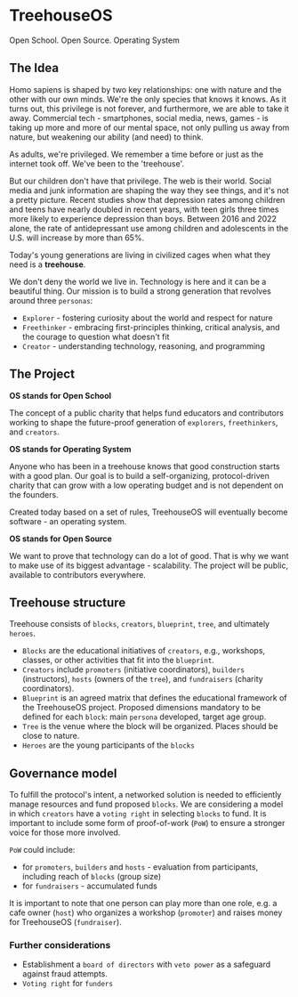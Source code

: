 # TreehouseOS
Open School. Open Source. Operating System

## The Idea
Homo sapiens is shaped by two key relationships: one with nature and the other with our own minds. We're the only species that knows it knows. As it turns out, this privilege is not forever, and furthermore, we are able to take it away. Commercial tech - smartphones, social media, news, games - is taking up more and more of our mental space, not only pulling us away from nature, but weakening our ability (and need) to think.

As adults, we're privileged. We remember a time before or just as the internet took off. We've been to the 'treehouse'.

But our children don't have that privilege. The web is their world. Social media and junk information are shaping the way they see things, and it's not a pretty picture. Recent studies show that depression rates among children and teens have nearly doubled in recent years, with teen girls three times more likely to experience depression than boys. Between 2016 and 2022 alone, the rate of antidepressant use among children and adolescents in the U.S. will increase by more than 65%.

Today's young generations are living in civilized cages when what they need is a **treehouse**.

We don't deny the world we live in. Technology is here and it can be a beautiful thing. Our mission is to build a strong generation that revolves around three `personas`:

+ `Explorer` - fostering curiosity about the world and respect for nature
+ `Freethinker` - embracing first-principles thinking, critical analysis, and the courage to question what doesn't fit
+ `Creator` - understanding technology, reasoning, and programming

## The Project
**OS stands for Open School**

The concept of a public charity that helps fund educators and contributors working to shape the future-proof generation of `explorers`, `freethinkers`, and `creators`.

**OS stands for Operating System**

Anyone who has been in a treehouse knows that good construction starts with a good plan. Our goal is to build a self-organizing, protocol-driven charity that can grow with a low operating budget and is not dependent on the founders.

Created today based on a set of rules, TreehouseOS will eventually become software - an operating system.

**OS stands for Open Source**

We want to prove that technology can do a lot of good. That is why we want to make use of its biggest advantage - scalability. The project will be public, available to contributors everywhere.

## Treehouse structure

Treehouse consists of `blocks`, `creators`, `blueprint`, `tree`, and ultimately `heroes`.

+ `Blocks` are the educational initiatives of `creators`, e.g., workshops, classes, or other activities that fit into the `blueprint`.
+ `Creators` include `promoters` (initiative coordinators), `builders` (instructors), `hosts` (owners of the `tree`), and `fundraisers` (charity coordinators).
+ `Blueprint` is an agreed matrix that defines the educational framework of the TreehouseOS project. Proposed dimensions mandatory to be defined for each `block`: main `persona` developed, target age group.
+ `Tree` is the venue where the block will be organized. Places should be close to nature.
+ `Heroes` are the young participants of the `blocks`

## Governance model

To fulfill the protocol's intent, a networked solution is needed to efficiently manage resources and fund proposed `blocks`. We are considering a model in which `creators` have a `voting right` in selecting `blocks` to fund. It is important to include some form of proof-of-work (`PoW`) to ensure a stronger voice for those more involved.

`PoW` could include:
+ for `promoters`, `builders` and `hosts` - evaluation from participants, including reach of `blocks` (group size)
+ for `fundraisers` - accumulated funds

It is important to note that one person can play more than one role, e.g. a cafe owner (`host`) who organizes a workshop (`promoter`) and raises money for TreehouseOS (`fundraiser`).

### Further considerations

+ Establishment a `board of directors` with `veto power` as a safeguard against fraud attempts.
+ `Voting right` for `funders`

